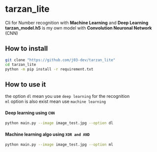 # tarzan_lite

Cli for Number recognition with **Machine Learning**  and **Deep Learning**
**tarzan_model.h5** is my own model with **Convolution Neuronal Network** (CNN)

## How to install

```bash
git clone "https://github.com/j03-dev/tarzan_lite"
cd tarzan_lite 
python -m pip install -r requirement.txt
```

## How to use it

the option `dl` mean you use `deep learning` for the recognition <br>
`ml` option is also exist mean use `machine learning`

#### Deep learning using `CNN`

```bash
python main.py --image image_test.jpg --option dl
```

#### Machine learning algo using `XOR and AND`

```bash
python main.py --image image_test.jpg --option ml
```
